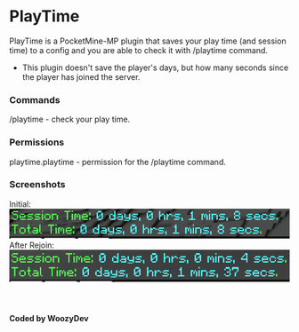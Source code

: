 # PlayTime

PlayTime is a PocketMine-MP plugin that saves your play time (and session time) to a config and you are able to check it with /playtime command.
* This plugin doesn't save the player's days, but how many seconds since the player has joined the server.

### Commands
/playtime - check your play time.

### Permissions
playtime.playtime - permission for the /playtime command.

### Screenshots
Initial: <br>
![image](/imgs/first-time.png)<br>
After Rejoin: <br>
![image](/imgs/after-rejoin.png)
<br>
<br>
<br>
#### Coded by WoozyDev